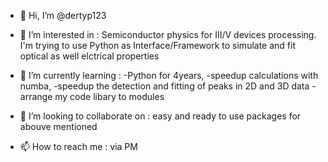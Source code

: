 - 👋 Hi, I’m @dertyp123
- 👀 I’m interested in :  Semiconductor physics for III/V  devices processing. 
                          I'm trying to use Python as Interface/Framework to simulate and fit optical as well elctrical properties 
                          
- 🌱 I’m currently learning : -Python for 4years, 
                              -speedup calculations with numba, 
                              -speedup the detection and fitting of peaks in 2D and 3D data
                              -arrange my code libary to modules
- 💞️ I’m looking to collaborate on : easy and ready to use packages for abouve mentioned
- 📫 How to reach me : via PM

<!---
dertyp123/dertyp123 is a ✨ special ✨ repository because its `README.md` (this file) appears on your GitHub profile.
You can click the Preview link to take a look at your changes.
--->
